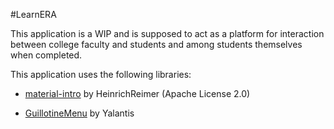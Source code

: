 #LearnERA

This application is a WIP and is supposed to act as a platform for interaction between college faculty and students and among students themselves when completed. 

This application uses the following libraries:

- [material-intro](https://github.com/HeinrichReimer/material-intro) by HeinrichReimer (Apache License 2.0)

- [GuillotineMenu](https://github.com/Yalantis/GuillotineMenu-Android) by Yalantis
